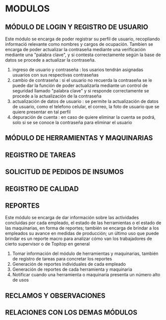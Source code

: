 # MODULOS 

## MÓDULO DE LOGIN Y REGISTRO DE USUARIO 

Este módulo se encarga de poder registrar su perfil de usuario, recopliando informació relevante como nombres y cargos de ocupación. Tambien se encarga de poder actualizar la contraseña mediante una verificación mediante una "palabra clave", y si contesta correctamente según la base de datos se procede a actualizar la contraseña. 
1. ingreso de usuario y contraseña : los usarios tendrán asignadas usuarios con sus respectivas contraseñas
2. cambio de contraseña : si el usuario no recuerda la contraseña se le puede dar la función de poder actualizarla mediante un control de seguridad llamado "palabra clave" y si responde correctamente se procede a la actualización de la contraseña
3. actualización de datos de usuario :  se permite la actualización de datos de usuario, como el telefono celular, el correo, la foto de usuario que se quiere presentar en tal perfil
4. depuración de cuenta : en caso de quiere eliminar la cuenta se podrá, solo si se se conoce la contraseña para eliminar el usuario  

## MÓDULO DE HERRAMIENTAS Y MAQUINARIAS

## REGISTRO DE TAREAS

## SOLICITUD DE PEDIDOS DE INSUMOS 

## REGISTRO DE CALIDAD

## REPORTES 

Este módulo se encarga de dar información sobre las actividades concluidas por cada empleado, el estado de las herramientas o el estado de las maquinarias, en forma de reportes; también se encarga de brindar a los empleados su avance en medidas de producción; un último uso que puede brindar es un reporte macro para analizar cómo van los trabajadores de cierto supervisor o de Topitop en general
1. Tomar información del módulo de herramientas y maquinarias, también de registro de tareas para concretar los reportes
2. Generación de reportes individuales de cada empleado
3. Generación de reportes de cada herramienta y maquinaria
4. Notificar cuando una herramienta o maquinaria presenta un número alto de usos

## RECLAMOS Y OBSERVACIONES 

## RELACIONES CON LOS DEMAS MÓDULOS 
